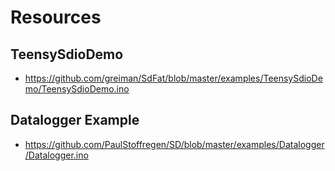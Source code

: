 # Resources

## TeensySdioDemo

- https://github.com/greiman/SdFat/blob/master/examples/TeensySdioDemo/TeensySdioDemo.ino

## Datalogger Example

- https://github.com/PaulStoffregen/SD/blob/master/examples/Datalogger/Datalogger.ino
